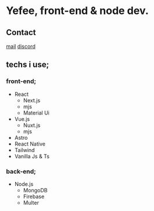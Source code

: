 # Yefee, front-end & node dev.

## Contact
[mail](mailto:findikliyavuzefe@gmail.com)
[discord](https://discord.com/users/420291800905940992)

## techs i use;

### front-end;
* React
  * Next.js
  * mjs
  * Material Ui
* Vue.js
  * Nuxt.js
  * mjs
* Astro
* React Native
* Tailwind
* Vanilla Js & Ts

### back-end;
* Node.js
  * MongoDB
  * Firebase
  * Multer
